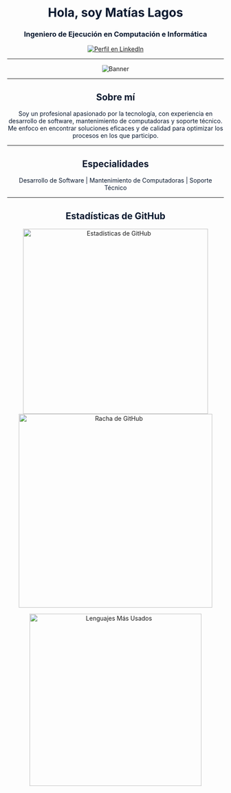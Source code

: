 <h1 align="center" style="color:#0a192f;">Hola, soy Matías Lagos</h1>
<h3 align="center" style="color:#0a192f;">Ingeniero de Ejecución en Computación e Informática</h3>

<p align="center">
  <a href="https://www.linkedin.com/in/matías-lagos-contreras-070064363">
    <img src="https://img.shields.io/badge/LinkedIn-0A66C2?style=for-the-badge&logo=linkedin&logoColor=white" alt="Perfil en LinkedIn" />
  </a>
</p>

---

<p align="center">
  <img src="https://github.com/user-attachments/assets/62a5b7c6-43f5-4a56-8267-24e18269b07a" alt="Banner" />
</p>

---

<h2 align="center" style="color:#0a192f;">Sobre mí</h2>
<p align="center" style="color:#0a192f;">
  Soy un profesional apasionado por la tecnología, con experiencia en desarrollo de software, mantenimiento de computadoras y soporte técnico. 
  Me enfoco en encontrar soluciones eficaces y de calidad para optimizar los procesos en los que participo.
</p>

---

<h2 align="center" style="color:#0a192f;">Especialidades</h2>
<p align="center" style="color:#0a192f;">
  Desarrollo de Software | Mantenimiento de Computadoras | Soporte Técnico
</p>

---

<h2 align="center" style="color:#0a192f;">Estadísticas de GitHub</h2>

<p align="center">
  <img src="https://github-readme-stats.vercel.app/api?username=MatiLakes&show_icons=true&theme=blueberry&locale=es" alt="Estadísticas de GitHub" width="430" />
  <img src="https://streak-stats.demolab.com/?user=MatiLakes&theme=blueberry&locale=es" alt="Racha de GitHub" width="450" />
</p>

<p align="center">
  <img src="https://github-readme-stats.vercel.app/api/top-langs/?username=MatiLakes&layout=compact&theme=blueberry&locale=es" alt="Lenguajes Más Usados" width="400" />
</p>
